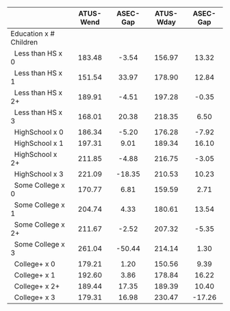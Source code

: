 
|                      |    ATUS-Wend |     ASEC-Gap |    ATUS-Wday |     ASEC-Gap |
| -------------------- | :----------: | :----------: | :----------: | :----------: |
| Education x # Children |              |              |              |              |
| &nbsp;&nbsp;Less than HS x 0 |       183.48 |        -3.54 |       156.97 |        13.32 |
| &nbsp;&nbsp;Less than HS x 1 |       151.54 |        33.97 |       178.90 |        12.84 |
| &nbsp;&nbsp;Less than HS x 2+ |       189.91 |        -4.51 |       197.28 |        -0.35 |
| &nbsp;&nbsp;Less than HS x 3 |       168.01 |        20.38 |       218.35 |         6.50 |
| &nbsp;&nbsp;HighSchool x 0 |       186.34 |        -5.20 |       176.28 |        -7.92 |
| &nbsp;&nbsp;HighSchool x 1 |       197.31 |         9.01 |       189.34 |        16.10 |
| &nbsp;&nbsp;HighSchool x 2+ |       211.85 |        -4.88 |       216.75 |        -3.05 |
| &nbsp;&nbsp;HighSchool x 3 |       221.09 |       -18.35 |       210.53 |        10.23 |
| &nbsp;&nbsp;Some College x 0 |       170.77 |         6.81 |       159.59 |         2.71 |
| &nbsp;&nbsp;Some College x 1 |       204.74 |         4.33 |       180.61 |        13.54 |
| &nbsp;&nbsp;Some College x 2+ |       211.67 |        -2.52 |       207.32 |        -5.35 |
| &nbsp;&nbsp;Some College x 3 |       261.04 |       -50.44 |       214.14 |         1.30 |
| &nbsp;&nbsp;College+ x 0 |       179.21 |         1.20 |       150.56 |         9.39 |
| &nbsp;&nbsp;College+ x 1 |       192.60 |         3.86 |       178.84 |        16.22 |
| &nbsp;&nbsp;College+ x 2+ |       189.44 |        17.35 |       189.39 |        10.40 |
| &nbsp;&nbsp;College+ x 3 |       179.31 |        16.98 |       230.47 |       -17.26 |

